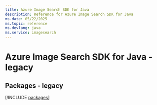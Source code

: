```yaml
---
title: Azure Image Search SDK for Java
description: Reference for Azure Image Search SDK for Java
ms.date: 05/22/2025
ms.topic: reference
ms.devlang: java
ms.service: imagesearch
---
```

# Azure Image Search SDK for Java - legacy
## Packages - legacy
[!INCLUDE [packages](image-search-index.md)]
